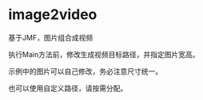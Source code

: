 # image2video
基于JMF，图片组合成视频

执行Main方法前，修改生成视频目标路径，并指定图片宽高。

示例中的图片可以自己修改，务必注意尺寸统一。

也可以使用自定义路径，请按需分配。

